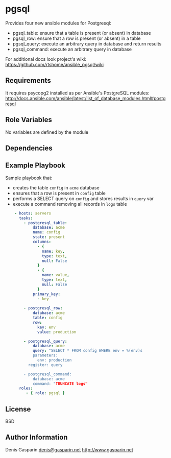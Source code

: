 pgsql
=========

Provides four new ansible modules for Postgresql:
  - pgsql_table: ensure that a table is present (or absent) in database
  - pgsql_row: ensure that a row is present (or absent) in a table
  - pgsql_query: execute an arbitrary query in database and return results
  - pgsql_command: execute an arbitrary query in database
  
For additional docs look project's wiki: https://github.com/rtshome/ansible_pgsql/wiki


Requirements
------------

It requires psycopg2 installed as per Ansible's PostgreSQL modules: http://docs.ansible.com/ansible/latest/list_of_database_modules.html#postgresql

Role Variables
--------------

No variables are defined by the module

Dependencies
------------



Example Playbook
----------------

Sample playbook that:
- creates the table `config` in `acme` database
- ensures that a row is present in `config` table
- performs a SELECT query on `config` and stores results in `query` var
- execute a command removing all records in `logs` table

```yaml
    - hosts: servers
      tasks:
        - postgresql_table:
            database: acme
            name: config
            state: present
            columns:
              - {
                name: key,
                type: text,
                null: False
              }
              - {
                name: value,
                type: text,
                null: False
              }
            primary_key:
              - key
        
        - postgresql_row:
            database: acme
            table: config
            row:
              key: env
              value: production

        - postgresql_query:
            database: acme
            query: "SELECT * FROM config WHERE env = %(env)s
            parameters:
              env: production 
          register: query

        - postgresql_command:
            database: acme
            command: "TRUNCATE logs"
      roles:
         - { role: pgsql }
```

License
-------

BSD

Author Information
------------------

Denis Gasparin <denis@gasparin.net>
http://www.gasparin.net
